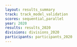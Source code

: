 ```yaml
---
layout: results_summary
track: track_model_validation
scores: sequential,parallel
year: 2020
results: results_2020
divisions: divisions_2020
participants: participants_2020
---
```

